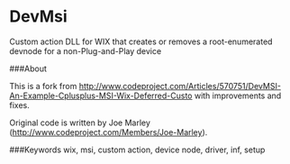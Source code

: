 DevMsi
======

Custom action DLL for WIX that creates or removes a root-enumerated devnode for a non-Plug-and-Play device


###About

This is a fork from http://www.codeproject.com/Articles/570751/DevMSI-An-Example-Cplusplus-MSI-Wix-Deferred-Custo with improvements and fixes. 

Original code is written by Joe Marley (http://www.codeproject.com/Members/Joe-Marley).


###Keywords
wix, msi, custom action, device node, driver, inf, setup
